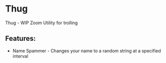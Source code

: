 # Thug
Thug - WIP Zoom Utility for trolling <br>

## Features:
- Name Spammer - Changes your name to a random string at a specified interval
